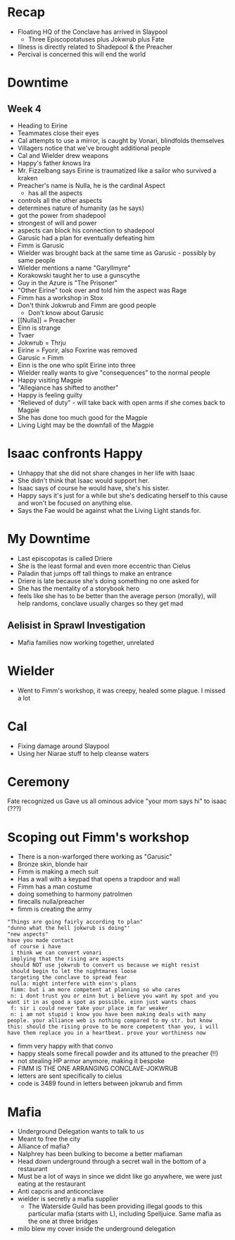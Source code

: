 # Recap
- Floating HQ of the Conclave has arrived in Slaypool
	- Three Episcopotatuses plus Jokwrub plus Fate
- Illness is directly related to Shadepool & the Preacher
- Percival is concerned this will end the world

# Downtime
## Week 4
- Heading to Eirine
- Teammates close their eyes
- Cal attempts to use a mirror, is caught by Vonari, blindfolds themselves
- Villagers notice that we've brought additional people
- Cal and Wielder drew weapons
- Happy's father knows Ira
- Mr. Fizzelbang says Eirine is traumatized like a sailor who survived a kraken
- Preacher's name is Nulla, he is the cardinal Aspect
	- has all the aspects
- controls all the other aspects
- determines nature of humanity (as he says)
- got the power from shadepool
- strongest of will and power
- aspects can block his connection to shadepool
- Garusic had a plan for eventually defeating him
- Fimm is Garusic
- Wielder was brought back at the same time as Garusic - possibly by same people
- Wielder mentions a name "Garyllmyre"
- Korakowski taught her to use a gunscythe
- Guy in the Azure is "The Prisoner"
- "Other Eirine" took over and told him the aspect was Rage
- Fimm has a workshop in Stox
- Don't think Jokwrub and Fimm are good people
	- Don't know about Garusic
- [[Nulla]] = Preacher
- Einn is strange
- Tvaer
- Jokwrub = Thrju
- Eirine = Fyorir, also Foxrine was removed
- Garusic = Fimm
- Einn is the one who split Eirine into three
- Wielder really wants to give "consequences"  to the normal people 
- Happy visiting Magpie
- "Allegiance has shifted to another"
- Happy is feeling guilty
- "Relieved of duty" - will take back with open arms if she comes back to Magpie
- She has done too much good for the Magpie
- Living Light may be the downfall of the Magpie

# Isaac confronts Happy
- Unhappy that she did not share changes in her life with Isaac
- She didn't think that Isaac would support her.
- Isaac says of course he would have, she's his sister.
- Happy says it's just for a while but she's dedicating herself to this cause and won't be focused on anything else.
- Says the Fae would be against what the Living Light stands for.

# My Downtime
- Last episcopotas is called Driere
- She is the least formal and even more eccentric than Cielus
- Paladin that jumps off tall things to make an entrance
- Driere is late because she's doing something no one asked for
- She has the mentality of a storybook hero
- feels like she has to be better than the average person (morally), will help randoms, conclave usually charges so they get mad

## Aelisist in Sprawl Investigation
- Mafia families now working together, unrelated

# Wielder
- Went to Fimm's workshop, it was creepy, healed some plague.  I missed a lot

# Cal
- Fixing damage around Slaypool
- Using her Niarae stuff to help cleanse waters


# Ceremony
Fate recognized us
Gave us all ominous advice
"your mom says hi" to isaac (???)

# Scoping out Fimm's workshop
- There is a non-warforged there working as "Garusic"
- Bronze skin, blonde hair
- Fimm is making a mech suit
- Has a wall with a keypad that opens a trapdoor and wall
- Fimm has a man costume
- doing something to harmony patrolmen
- firecalls nulla/preacher
- fimm is creating the army
```
"Things are going fairly according to plan"
"dunno what the hell jokwrub is doing"'
"new aspects"
have you made contact
 of course i have
 i think we can convert vonari
 implying that the rising are aspects
 should NOT use jokwrub to convert us because we might resist
 should begin to let the nightmares loose
 targeting the conclave to spread fear
 nulla: might interfere with einn's plans
 fimm: but i am more competent at planning so who cares
 n: i dont trust you or einn but i believe you want my spot and you want it in as good a spot as possible. einn just wants chaos
 f: sir i could never take your place im far weaker
 n: i am not stupid i know you have been making deals with many people. your alliance web is nothing compared to my str. but know this: should the rising prove to be more competent than you, i will have them replace you in a heartbeat. prove your worthiness now

 ```
- fimm very happy with that convo
- happy steals some firecall powder and its attuned to the preacher (!!)
 - not stealing HP armor anymore, making it bespoke
 - FIMM IS THE ONE ARRANGING CONCLAVE-JOKWRUB
 - letters are sent specifically to cielus
 - code is 3489 found in letters between jokwrub and fimm


# Mafia

- Underground Delegation wants to talk to us
- Meant to free the city
- Alliance of mafia?
- Nalphrey has been bulking to become a better mafiaman
- Head down underground through a secret wall in the bottom of a restaurant
- Must be a lot of ways in since we didnt like go anywhere, we were just eating at the restaurant
- Anti capcris and anticonclave
- wielder is secretly a mafia supplier
	- The Waterside Guild has been providing illegal goods to this particular mafia (starts with L), including Spelljuice. Same mafia as the one at three bridges
- milo blew my cover inside the underground delegation
